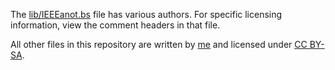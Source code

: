 The [lib/IEEEanot.bs](lib/IEEEannot.bst) file has various authors. For specific licensing information, view the comment headers in that file.

All other files in this repository are written by [me](http://rwell.org) and licensed under [CC BY-SA](https://creativecommons.org/licenses/by-sa/3.0/deed.en_US).
